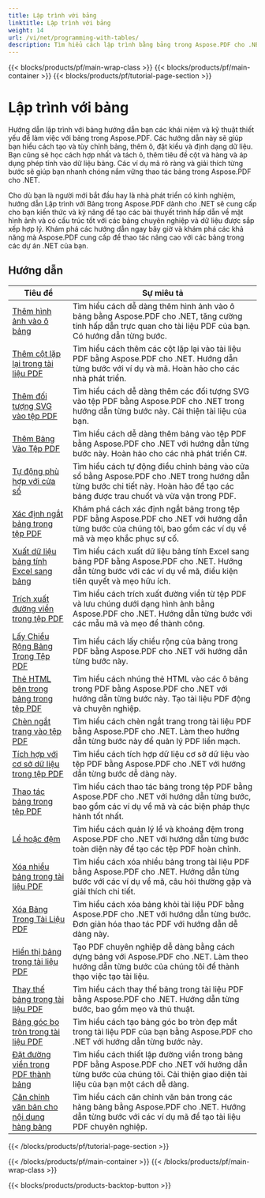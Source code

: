 ```yaml
---
title: Lập trình với bảng
linktitle: Lập trình với bảng
weight: 14
url: /vi/net/programming-with-tables/
description: Tìm hiểu cách lập trình bằng bảng trong Aspose.PDF cho .NET với hướng dẫn từng bước.
---
```


{{< blocks/products/pf/main-wrap-class >}}
{{< blocks/products/pf/main-container >}}
{{< blocks/products/pf/tutorial-page-section >}}

# Lập trình với bảng

Hướng dẫn lập trình với bảng hướng dẫn bạn các khái niệm và kỹ thuật thiết yếu để làm việc với bảng trong Aspose.PDF. Các hướng dẫn này sẽ giúp bạn hiểu cách tạo và tùy chỉnh bảng, thêm ô, đặt kiểu và định dạng dữ liệu. Bạn cũng sẽ học cách hợp nhất và tách ô, thêm tiêu đề cột và hàng và áp dụng phép tính vào dữ liệu bảng. Các ví dụ mã rõ ràng và giải thích từng bước sẽ giúp bạn nhanh chóng nắm vững thao tác bảng trong Aspose.PDF cho .NET.

Cho dù bạn là người mới bắt đầu hay là nhà phát triển có kinh nghiệm, hướng dẫn Lập trình với Bảng trong Aspose.PDF dành cho .NET sẽ cung cấp cho bạn kiến thức và kỹ năng để tạo các bài thuyết trình hấp dẫn về mặt hình ảnh và có cấu trúc tốt với các bảng chuyên nghiệp và dữ liệu được sắp xếp hợp lý. Khám phá các hướng dẫn ngay bây giờ và khám phá các khả năng mà Aspose.PDF cung cấp để thao tác nâng cao với các bảng trong các dự án .NET của bạn.

## Hướng dẫn
| Tiêu đề | Sự miêu tả |
| --- | --- | 
| [Thêm hình ảnh vào ô bảng](./add-image-in-a-table-cell/) | Tìm hiểu cách dễ dàng thêm hình ảnh vào ô bảng bằng Aspose.PDF cho .NET, tăng cường tính hấp dẫn trực quan cho tài liệu PDF của bạn. Có hướng dẫn từng bước. |  
| [Thêm cột lặp lại trong tài liệu PDF](./add-repeating-column/) | Tìm hiểu cách thêm các cột lặp lại vào tài liệu PDF bằng Aspose.PDF cho .NET. Hướng dẫn từng bước với ví dụ và mã. Hoàn hảo cho các nhà phát triển. |  
| [Thêm đối tượng SVG vào tệp PDF](./add-svg-object/) | Tìm hiểu cách dễ dàng thêm các đối tượng SVG vào tệp PDF bằng Aspose.PDF cho .NET trong hướng dẫn từng bước này. Cải thiện tài liệu của bạn. |  
| [Thêm Bảng Vào Tệp PDF](./add-table/) | Tìm hiểu cách dễ dàng thêm bảng vào tệp PDF bằng Aspose.PDF cho .NET với hướng dẫn từng bước này. Hoàn hảo cho các nhà phát triển C#. |  
| [Tự động phù hợp với cửa sổ](./auto-fit-to-window/) | Tìm hiểu cách tự động điều chỉnh bảng vào cửa sổ bằng Aspose.PDF cho .NET trong hướng dẫn từng bước chi tiết này. Hoàn hảo để tạo các bảng được trau chuốt và vừa vặn trong PDF. |  
| [Xác định ngắt bảng trong tệp PDF](./determine-table-break/) | Khám phá cách xác định ngắt bảng trong tệp PDF bằng Aspose.PDF cho .NET với hướng dẫn từng bước của chúng tôi, bao gồm các ví dụ về mã và mẹo khắc phục sự cố. |  
| [Xuất dữ liệu bảng tính Excel sang bảng](./export-excel-worksheet-data-to-table/) | Tìm hiểu cách xuất dữ liệu bảng tính Excel sang bảng PDF bằng Aspose.PDF cho .NET. Hướng dẫn từng bước với các ví dụ về mã, điều kiện tiên quyết và mẹo hữu ích. |  
| [Trích xuất đường viền trong tệp PDF](./extract-border/) | Tìm hiểu cách trích xuất đường viền từ tệp PDF và lưu chúng dưới dạng hình ảnh bằng Aspose.PDF cho .NET. Hướng dẫn từng bước với các mẫu mã và mẹo để thành công. |  
| [Lấy Chiều Rộng Bảng Trong Tệp PDF](./get-table-width/) | Tìm hiểu cách lấy chiều rộng của bảng trong PDF bằng Aspose.PDF cho .NET với hướng dẫn từng bước này. |  
| [Thẻ HTML bên trong bảng trong tệp PDF](./html-tags-inside-table/) | Tìm hiểu cách nhúng thẻ HTML vào các ô bảng trong PDF bằng Aspose.PDF cho .NET với hướng dẫn từng bước này. Tạo tài liệu PDF động và chuyên nghiệp. |  
| [Chèn ngắt trang vào tệp PDF](./insert-page-break/) | Tìm hiểu cách chèn ngắt trang trong tài liệu PDF bằng Aspose.PDF cho .NET. Làm theo hướng dẫn từng bước này để quản lý PDF liền mạch. |  
| [Tích hợp với cơ sở dữ liệu trong tệp PDF](./integrate-with-database/) | Tìm hiểu cách tích hợp dữ liệu cơ sở dữ liệu vào tệp PDF bằng Aspose.PDF cho .NET với hướng dẫn từng bước dễ dàng này. |  
| [Thao tác bảng trong tệp PDF](./manipulate-table/) | Tìm hiểu cách thao tác bảng trong tệp PDF bằng Aspose.PDF cho .NET với hướng dẫn từng bước, bao gồm các ví dụ về mã và các biện pháp thực hành tốt nhất. |  
| [Lề hoặc đệm](./margins-or-padding/) | Tìm hiểu cách quản lý lề và khoảng đệm trong Aspose.PDF cho .NET với hướng dẫn từng bước toàn diện này để tạo các tệp PDF hoàn chỉnh. |  
| [Xóa nhiều bảng trong tài liệu PDF](./remove-multiple-tables/) | Tìm hiểu cách xóa nhiều bảng trong tài liệu PDF bằng Aspose.PDF cho .NET. Hướng dẫn từng bước với các ví dụ về mã, câu hỏi thường gặp và giải thích chi tiết. |  
| [Xóa Bảng Trong Tài Liệu PDF](./remove-table/) | Tìm hiểu cách xóa bảng khỏi tài liệu PDF bằng Aspose.PDF cho .NET với hướng dẫn từng bước. Đơn giản hóa thao tác PDF với hướng dẫn dễ dàng này. |  
| [Hiển thị bảng trong tài liệu PDF](./render-table/) | Tạo PDF chuyên nghiệp dễ dàng bằng cách dựng bảng với Aspose.PDF cho .NET. Làm theo hướng dẫn từng bước của chúng tôi để thành thạo việc tạo tài liệu. |  
| [Thay thế bảng trong tài liệu PDF](./replace-table/) | Tìm hiểu cách thay thế bảng trong tài liệu PDF bằng Aspose.PDF cho .NET. Hướng dẫn từng bước, bao gồm mẹo và thủ thuật. |  
| [Bảng góc bo tròn trong tài liệu PDF](./rounded-corner-table/) | Tìm hiểu cách tạo bảng góc bo tròn đẹp mắt trong tài liệu PDF của bạn bằng Aspose.PDF cho .NET với hướng dẫn từng bước này. |  
| [Đặt đường viền trong PDF thành bảng](./set-border/) | Tìm hiểu cách thiết lập đường viền trong bảng PDF bằng Aspose.PDF cho .NET với hướng dẫn từng bước của chúng tôi. Cải thiện giao diện tài liệu của bạn một cách dễ dàng. |  
| [Căn chỉnh văn bản cho nội dung hàng bảng](./text-alignment-for-table-row-content/) | Tìm hiểu cách căn chỉnh văn bản trong các hàng bảng bằng Aspose.PDF cho .NET. Hướng dẫn từng bước với các ví dụ mã để tạo tài liệu PDF chuyên nghiệp. |  
{{< /blocks/products/pf/tutorial-page-section >}}

{{< /blocks/products/pf/main-container >}}
{{< /blocks/products/pf/main-wrap-class >}}

{{< blocks/products/products-backtop-button >}}
